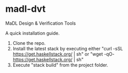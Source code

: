 # madl-dvt
MaDL Design &amp; Verification Tools

A quick installation guide.
1. Clone the repo.
2. Install the latest stack by executing either "curl -sSL https://get.haskellstack.org/ | sh" or "wget -qO- https://get.haskellstack.org/ | sh"
3. Execute "stack build" from the project folder.
